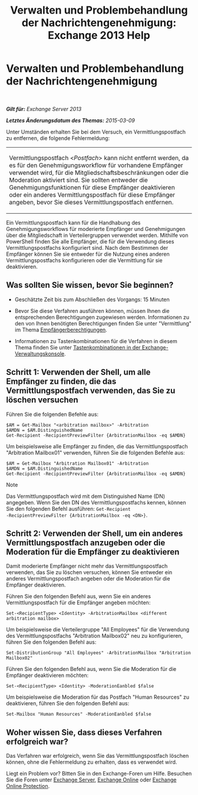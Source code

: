 ﻿---
title: 'Verwalten und Problembehandlung der Nachrichtengenehmigung: Exchange 2013 Help'
TOCTitle: Verwalten und Problembehandlung der Nachrichtengenehmigung
ms:assetid: 860df43f-a05b-4da3-83f1-68d3123a923d
ms:mtpsurl: https://technet.microsoft.com/de-de/library/Dd298110(v=EXCHG.150)
ms:contentKeyID: 52062871
ms.date: 04/24/2018
mtps_version: v=EXCHG.150
ms.translationtype: HT
---

# Verwalten und Problembehandlung der Nachrichtengenehmigung

 

_**Gilt für:** Exchange Server 2013_

_**Letztes Änderungsdatum des Themas:** 2015-03-09_

Unter Umständen erhalten Sie bei dem Versuch, ein Vermittlungspostfach zu entfernen, die folgende Fehlermeldung:


<table>
<colgroup>
<col style="width: 100%" />
</colgroup>
<tbody>
<tr class="odd">
<td><p>Vermittlungspostfach &lt;<em>Postfach</em>&gt; kann nicht entfernt werden, da es für den Genehmigungsworkflow für vorhandene Empfänger verwendet wird, für die Mitgliedschaftsbeschränkungen oder die Moderation aktiviert sind. Sie sollten entweder die Genehmigungsfunktionen für diese Empfänger deaktivieren oder ein anderes Vermittlungspostfach für diese Empfänger angeben, bevor Sie dieses Vermittlungspostfach entfernen.</p></td>
</tr>
</tbody>
</table>


Ein Vermittlungspostfach kann für die Handhabung des Genehmigungsworkflows für moderierte Empfänger und Genehmigungen über die Mitgliedschaft in Verteilergruppen verwendet werden. Mithilfe von PowerShell finden Sie alle Empfänger, die für die Verwendung dieses Vermittlungspostfachs konfiguriert sind. Nach dem Bestimmen der Empfänger können Sie sie entweder für die Nutzung eines anderen Vermittlungspostfachs konfigurieren oder die Vermittlung für sie deaktivieren.

## Was sollten Sie wissen, bevor Sie beginnen?

  - Geschätzte Zeit bis zum Abschließen des Vorgangs: 15 Minuten

  - Bevor Sie diese Verfahren ausführen können, müssen Ihnen die entsprechenden Berechtigungen zugewiesen werden. Informationen zu den von Ihnen benötigten Berechtigungen finden Sie unter "Vermittlung" im Thema [Empfängerberechtigungen](recipients-permissions-exchange-2013-help.md).

  - Informationen zu Tastenkombinationen für die Verfahren in diesem Thema finden Sie unter [Tastenkombinationen in der Exchange-Verwaltungskonsole](keyboard-shortcuts-in-the-exchange-admin-center-exchange-online-protection-help.md).

## Schritt 1: Verwenden der Shell, um alle Empfänger zu finden, die das Vermittlungspostfach verwenden, das Sie zu löschen versuchen

Führen Sie die folgenden Befehle aus:

    $AM = Get-Mailbox "<arbitration mailbox>" -Arbitration
    $AMDN = $AM.DistinguishedName
    Get-Recipient -RecipientPreviewFilter {ArbitrationMailbox -eq $AMDN}

Um beispielsweise alle Empfänger zu finden, die das Vermittlungspostfach "Arbitration Mailbox01" verwenden, führen Sie die folgenden Befehle aus:

    $AM = Get-Mailbox "Arbitration Mailbox01" -Arbitration
    $AMDN = $AM.DistinguishedName
    Get-Recipient -RecipientPreviewFilter {ArbitrationMailbox -eq $AMDN}


> [!NOTE]
> Das Vermittlungspostfach wird mit dem Distinguished Name (DN) angegeben. Wenn Sie den DN des Vermittlungspostfachs kennen, können Sie den folgenden Befehl ausführen: <CODE>Get-Recipient -RecipientPreviewFilter {ArbitrationMailbox -eq &lt;DN&gt;}</CODE>.



## Schritt 2: Verwenden der Shell, um ein anderes Vermittlungspostfach anzugeben oder die Moderation für die Empfänger zu deaktivieren

Damit moderierte Empfänger nicht mehr das Vermittlungspostfach verwenden, das Sie zu löschen versuchen, können Sie entweder ein anderes Vermittlungspostfach angeben oder die Moderation für die Empfänger deaktivieren.

Führen Sie den folgenden Befehl aus, wenn Sie ein anderes Vermittlungspostfach für die Empfänger angeben möchten:

    Set-<RecipientType> <Identity> -ArbitrationMailbox <different arbitration mailbox>

Um beispielsweise die Verteilergruppe "All Employees" für die Verwendung des Vermittlungspostfachs "Arbitration Mailbox02" neu zu konfigurieren, führen Sie den folgenden Befehl aus:

    Set-DistributionGroup "All Employees" -ArbitrationMailbox "Arbitration Mailbox02"

Führen Sie den folgenden Befehl aus, wenn Sie die Moderation für die Empfänger deaktivieren möchten:

    Set-<RecipientType> <Identity> -ModerationEanbled $false

Um beispielsweise die Moderation für das Postfach "Human Resources" zu deaktivieren, führen Sie den folgenden Befehl aus:

    Set-Mailbox "Human Resources" -ModerationEanbled $false

## Woher wissen Sie, dass dieses Verfahren erfolgreich war?

Das Verfahren war erfolgreich, wenn Sie das Vermittlungspostfach löschen können, ohne die Fehlermeldung zu erhalten, dass es verwendet wird.

Liegt ein Problem vor? Bitten Sie in den Exchange-Foren um Hilfe. Besuchen Sie die Foren unter [Exchange Server](https://go.microsoft.com/fwlink/p/?linkid=60612), [Exchange Online](https://go.microsoft.com/fwlink/p/?linkid=267542) oder [Exchange Online Protection](https://go.microsoft.com/fwlink/p/?linkid=285351).

